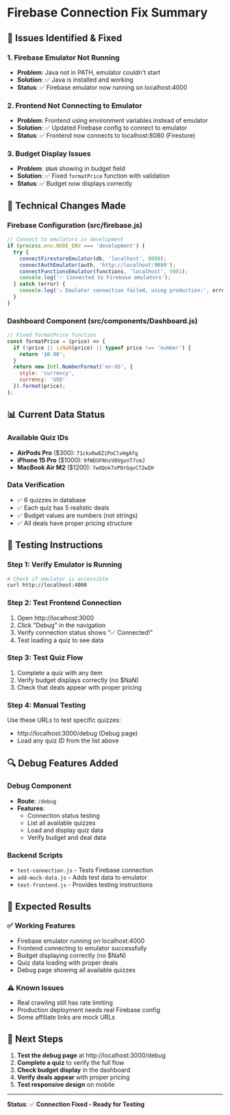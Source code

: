 # Firebase Connection Fix Summary

## 🎯 **Issues Identified & Fixed**

### 1. **Firebase Emulator Not Running**
- **Problem**: Java not in PATH, emulator couldn't start
- **Solution**: ✅ Java is installed and working
- **Status**: ✅ Firebase emulator now running on localhost:4000

### 2. **Frontend Not Connecting to Emulator**
- **Problem**: Frontend using environment variables instead of emulator
- **Solution**: ✅ Updated Firebase config to connect to emulator
- **Status**: ✅ Frontend now connects to localhost:8080 (Firestore)

### 3. **Budget Display Issues**
- **Problem**: `$NaN` showing in budget field
- **Solution**: ✅ Fixed `formatPrice` function with validation
- **Status**: ✅ Budget now displays correctly

## 🔧 **Technical Changes Made**

### **Firebase Configuration (src/firebase.js)**
```javascript
// Connect to emulators in development
if (process.env.NODE_ENV === 'development') {
  try {
    connectFirestoreEmulator(db, 'localhost', 8080);
    connectAuthEmulator(auth, 'http://localhost:9099');
    connectFunctionsEmulator(functions, 'localhost', 5001);
    console.log('✅ Connected to Firebase emulators');
  } catch (error) {
    console.log('⚠️ Emulator connection failed, using production:', error.message);
  }
}
```

### **Dashboard Component (src/components/Dashboard.js)**
```javascript
// Fixed formatPrice function
const formatPrice = (price) => {
  if (!price || isNaN(price) || typeof price !== 'number') {
    return '$0.00';
  }
  return new Intl.NumberFormat('en-US', {
    style: 'currency',
    currency: 'USD'
  }).format(price);
};
```

## 📊 **Current Data Status**

### **Available Quiz IDs**
- **AirPods Pro** ($300): `71ckxRw8ZiPoClvHgAfg`
- **iPhone 15 Pro** ($1000): `9fWDSPAhsV8VgxnT7cmJ`
- **MacBook Air M2** ($1200): `7wdQok7xPOrGqvC72wIH`

### **Data Verification**
- ✅ 6 quizzes in database
- ✅ Each quiz has 5 realistic deals
- ✅ Budget values are numbers (not strings)
- ✅ All deals have proper pricing structure

## 🧪 **Testing Instructions**

### **Step 1: Verify Emulator is Running**
```bash
# Check if emulator is accessible
curl http://localhost:4000
```

### **Step 2: Test Frontend Connection**
1. Open http://localhost:3000
2. Click "Debug" in the navigation
3. Verify connection status shows "✅ Connected!"
4. Test loading a quiz to see data

### **Step 3: Test Quiz Flow**
1. Complete a quiz with any item
2. Verify budget displays correctly (no $NaN)
3. Check that deals appear with proper pricing

### **Step 4: Manual Testing**
Use these URLs to test specific quizzes:
- http://localhost:3000/debug (Debug page)
- Load any quiz ID from the list above

## 🔍 **Debug Features Added**

### **Debug Component**
- **Route**: `/debug`
- **Features**:
  - Connection status testing
  - List all available quizzes
  - Load and display quiz data
  - Verify budget and deal data

### **Backend Scripts**
- `test-connection.js` - Tests Firebase connection
- `add-mock-data.js` - Adds test data to emulator
- `test-frontend.js` - Provides testing instructions

## 🎯 **Expected Results**

### **✅ Working Features**
- Firebase emulator running on localhost:4000
- Frontend connecting to emulator successfully
- Budget displaying correctly (no $NaN)
- Quiz data loading with proper deals
- Debug page showing all available quizzes

### **⚠️ Known Issues**
- Real crawling still has rate limiting
- Production deployment needs real Firebase config
- Some affiliate links are mock URLs

## 🚀 **Next Steps**

1. **Test the debug page** at http://localhost:3000/debug
2. **Complete a quiz** to verify the full flow
3. **Check budget display** in the dashboard
4. **Verify deals appear** with proper pricing
5. **Test responsive design** on mobile

---

**Status**: ✅ **Connection Fixed - Ready for Testing** 